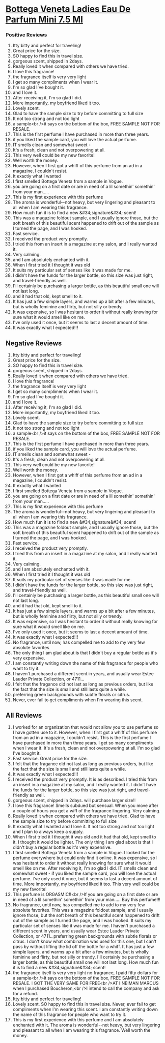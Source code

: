 # [Bottega Veneta Ladies Eau De Parfum Mini 7.5 Ml](https://products.checkmycream.com/products/bottega-veneta-ladies-eau-de-parfum-mini-7.5-ml.html)

### Positive Reviews

<ol>
      <li>Itty bitty and perfect for traveling!</li>
      <li>Great price for the size.</li>
      <li>SO happy to find this in travel size.</li>
      <li>gorgeous scent, shipped in 2days.</li>
      <li>Really loved it when compared with others we have tried.  </li>
      <li>I love this fragrance!</li>
      <li>the fragrance  itself  is very very  light  </li>
      <li>I get so many compliments when I wear it.  </li>
      <li>I&#x27;m so glad I&#x27;ve bought it.</li>
      <li>and I love it.  </li>
      <li>After receiving it, I&#x27;m so glad I did.  </li>
      <li>More importantly, my boyfriend liked it too.  </li>
      <li>Lovely scent.</li>
      <li>Glad to have the sample size to try before committing to full size</li>
      <li>It not too strong and not too light</li>
      <li>a sample&lt;br /&gt;it says on the bottom of the box, FREE SAMPLE NOT FOR RESALE.  </li>
      <li>This is the first perfume I have purchased in more than three years.  </li>
      <li>if you liked the sample card, you will love the actual perfume.  </li>
      <li>IT smells clean and somewhat sweet -</li>
      <li>It&#x27;s a fresh, clean and not overpowering at all.  </li>
      <li>This very well could be my new favorite!</li>
      <li>Well worth the money.</li>
      <li>However, when I first got a whiff of this perfume from an ad in a magazine, I couldn&#x27;t resist.  </li>
      <li>It exactly what I wanted</li>
      <li>I first smelled Bottega Veneta from a sample in Vogue.</li>
      <li>you are going on a first date or are in need of a lil somethin&#x27; somethin&#x27; from your man.....</li>
      <li>This is my first experience with this perfume</li>
      <li>The aroma is wonderful--not heavy, but very lingering and pleasant to all when I am wearing this fragrance.  </li>
      <li>How much fun it is to find a new &amp;#34;signature&amp;#34; scent!</li>
      <li>This was a magazine foldout sample, and I usually ignore those, but the soft breath of this beautiful scent happened to drift out of the sample as I turned the page, and I was hooked.  </li>
      <li>Fast service.  </li>
      <li>I received the product very promptly.  </li>
      <li>I tried this from an insert in a magazine at my salon, and I really wanted it.  </li>
      <li>Very calming.</li>
      <li>and I am absolutely enchanted with it.  </li>
      <li>When I first tried it I thought it was old</li>
      <li>It suits my particular set of senses like it was made for me.</li>
      <li>I didn&#x27;t have the funds for the larger bottle, so this size was just right, and travel-friendly as well.</li>
      <li>I&#x27;ll certainly be purchasing a larger bottle, as this beautiful small one will not last long.</li>
      <li>and it had that old, kept smell to it.  </li>
      <li>It has just a few simple layers, and warms up a bit after a few minutes, but is wholly feminine and flirty, but not silly or trendy.  </li>
      <li>It was expensive, so I was hesitant to order it without really knowing for sure what it would smell like on me.  </li>
      <li>I&#x27;ve only used it once, but it seems to last a decent amount of time.  </li>
      <li>It was exactly what I expected!!!</li>
</ol>


<h2>Negative Reviews</h2>
<ol>
<li> Itty bitty and perfect for traveling!</li>
<li> Great price for the size.</li>
<li> SO happy to find this in travel size.</li>
<li> gorgeous scent, shipped in 2days.</li>
<li> Really loved it when compared with others we have tried.  </li>
<li> I love this fragrance!</li>
<li> the fragrance  itself  is very very  light  </li>
<li> I get so many compliments when I wear it.  </li>
<li> I&#x27;m so glad I&#x27;ve bought it.</li>
<li> and I love it.  </li>
<li> After receiving it, I&#x27;m so glad I did.  </li>
<li> More importantly, my boyfriend liked it too.  </li>
<li> Lovely scent.</li>
<li> Glad to have the sample size to try before committing to full size</li>
<li> It not too strong and not too light</li>
<li> a sample&lt;br /&gt;it says on the bottom of the box, FREE SAMPLE NOT FOR RESALE.  </li>
<li> This is the first perfume I have purchased in more than three years.  </li>
<li> if you liked the sample card, you will love the actual perfume.  </li>
<li> IT smells clean and somewhat sweet -</li>
<li> It&#x27;s a fresh, clean and not overpowering at all.  </li>
<li> This very well could be my new favorite!</li>
<li> Well worth the money.</li>
<li> However, when I first got a whiff of this perfume from an ad in a magazine, I couldn&#x27;t resist.  </li>
<li> It exactly what I wanted</li>
<li> I first smelled Bottega Veneta from a sample in Vogue.</li>
<li> you are going on a first date or are in need of a lil somethin&#x27; somethin&#x27; from your man.....</li>
<li> This is my first experience with this perfume</li>
<li> The aroma is wonderful--not heavy, but very lingering and pleasant to all when I am wearing this fragrance.  </li>
<li> How much fun it is to find a new &amp;#34;signature&amp;#34; scent!</li>
<li> This was a magazine foldout sample, and I usually ignore those, but the soft breath of this beautiful scent happened to drift out of the sample as I turned the page, and I was hooked.  </li>
<li> Fast service.  </li>
<li> I received the product very promptly.  </li>
<li> I tried this from an insert in a magazine at my salon, and I really wanted it.  </li>
<li> Very calming.</li>
<li> and I am absolutely enchanted with it.  </li>
<li> When I first tried it I thought it was old</li>
<li> It suits my particular set of senses like it was made for me.</li>
<li> I didn&#x27;t have the funds for the larger bottle, so this size was just right, and travel-friendly as well.</li>
<li> I&#x27;ll certainly be purchasing a larger bottle, as this beautiful small one will not last long.</li>
<li> and it had that old, kept smell to it.  </li>
<li> It has just a few simple layers, and warms up a bit after a few minutes, but is wholly feminine and flirty, but not silly or trendy.  </li>
<li> It was expensive, so I was hesitant to order it without really knowing for sure what it would smell like on me.  </li>
<li> I&#x27;ve only used it once, but it seems to last a decent amount of time.  </li>
<li> It was exactly what I expected!!!</li>
<li> No fragrance, until now, has compelled me to add to my very few absolute favorites.  </li>
<li> The only thing I am glad about is that I didn&#x27;t buy a regular bottle as it&#x27;s very expensive.</li>
<li> I am constantly writing down the name of this fragrance for people who want to try it.</li>
<li> I haven&#x27;t purchased a different scent in years, and usually wear Estee Lauder Private Collection, or 4711...</li>
<li> I felt that the fragance did not last as long as previous orders, but like the fact that the size is small and still lasts quite a while.</li>
<li> preferring green backgrounds with subtle florals or citrus.  </li>
<li> Never, ever fail to get compliments when I&#x27;m wearing this scent.</li>
</ol>

<h2>All Reviews</h2>

<ol>
    <li> I worked for an organization that would not allow you to use perfume so I have gotten use to it.  However, when I first got a whiff of this perfume from an ad in a magazine, I couldn&#x27;t resist.  This is the first perfume I have purchased in more than three years.  I get so many compliments when I wear it.  It&#x27;s a fresh, clean and not overpowering at all.  I&#x27;m so glad I&#x27;ve bought it.</li>
    <li> Fast service.  Great price for the size.</li>
    <li> I felt that the fragance did not last as long as previous orders, but like the fact that the size is small and still lasts quite a while.</li>
    <li> It was exactly what I expected!!!</li>
    <li> I received the product very promptly.  It is as described.  I tried this from an insert in a magazine at my salon, and I really wanted it.  I didn&#x27;t have the funds for the larger bottle, so this size was just right, and travel-friendly as well.</li>
    <li> gorgeous scent, shipped in 2days. will purchase larger size!!</li>
    <li> I love this fragrance! Smells subdued but sensual. When you move after a couple of hours you get a wiff of the fragrance lingering. Very calming.</li>
    <li> Really loved it when compared with others we have tried.  Glad to have the sample size to try before committing to full size</li>
    <li> It exactly what I wanted and I love it.  It not too strong and not too light and I plan to always keep a supply.</li>
    <li> When I first tried it I thought it was old and it had that old, kept smell to it.  I thought it would be lighter.  The only thing I am glad about is that I didn&#x27;t buy a regular bottle as it&#x27;s very expensive.</li>
    <li> I first smelled Bottega Veneta from a sample in Vogue. I looked for the perfume everywhere but could only find it online. It was expensive, so I was hesitant to order it without really knowing for sure what it would smell like on me.  After receiving it, I&#x27;m so glad I did.  IT smells clean and somewhat sweet - if you liked the sample card, you will love the actual perfume.  I&#x27;ve only used it once, but it seems to last a decent amount of time.  More importantly, my boyfriend liked it too.  This very well could be my new favorite!</li>
    <li> This perfume is ORGASMIC!!&lt;br /&gt;If you are going on a first date or are in need of a lil somethin&#x27; somethin&#x27; from your man..... Buy this perfume!!!</li>
    <li> No fragrance, until now, has compelled me to add to my very few absolute favorites.  This was a magazine foldout sample, and I usually ignore those, but the soft breath of this beautiful scent happened to drift out of the sample as I turned the page, and I was hooked.  It suits my particular set of senses like it was made for me. I haven&#x27;t purchased a different scent in years, and usually wear Estee Lauder Private Collection, or 4711...preferring green backgrounds with subtle florals or citrus.  I don&#x27;t know what combination was used for this one, but I can&#x27;t pass by without lifting the lid off the bottle for a whiff. It has just a few simple layers, and warms up a bit after a few minutes, but is wholly feminine and flirty, but not silly or trendy.  I&#x27;ll certainly be purchasing a larger bottle, as this beautiful small one will not last long. How much fun it is to find a new &amp;#34;signature&amp;#34; scent!</li>
    <li> the fragrance  itself  is very very  light  no fragrance, I paid fifty dollars for a sample&lt;br /&gt;it says on the bottom of the box, FREE SAMPLE NOT FOR RESALE.  I GOT THE VERY SAME FOR FREE&lt;br /&gt;AT I NEIMAN MARCUS  when  I purchased Boucheron,&lt;br /&gt;I intend to call the company and ask for a refund.</li>
    <li> Itty bitty and perfect for traveling!</li>
    <li> Lovely scent. SO happy to find this in travel size. Never, ever fail to get compliments when I&#x27;m wearing this scent. I am constantly writing down the name of this fragrance for people who want to try it.</li>
    <li> This is my first experience with this perfume and I am absolutely enchanted with it.  The aroma is wonderful--not heavy, but very lingering and pleasant to all when I am wearing this fragrance.  Well worth the money.</li>
</ol>




